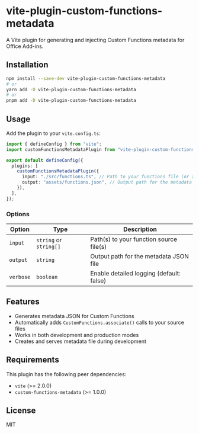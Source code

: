 # vite-plugin-custom-functions-metadata

A Vite plugin for generating and injecting Custom Functions metadata for Office Add-ins.

## Installation

```bash
npm install --save-dev vite-plugin-custom-functions-metadata
# or
yarn add -D vite-plugin-custom-functions-metadata
# or
pnpm add -D vite-plugin-custom-functions-metadata
```

## Usage

Add the plugin to your `vite.config.ts`:

```typescript
import { defineConfig } from "vite";
import customFunctionsMetadataPlugin from "vite-plugin-custom-functions-metadata";

export default defineConfig({
  plugins: [
    customFunctionsMetadataPlugin({
      input: "./src/functions.ts", // Path to your functions file (or array of files)
      output: "assets/functions.json", // Output path for the metadata JSON
    }),
  ],
});
```

### Options

| Option    | Type                   | Description                              |
| --------- | ---------------------- | ---------------------------------------- |
| `input`   | `string` or `string[]` | Path(s) to your function source file(s)  |
| `output`  | `string`               | Output path for the metadata JSON file   |
| `verbose` | `boolean`              | Enable detailed logging (default: false) |

## Features

- Generates metadata JSON for Custom Functions
- Automatically adds `CustomFunctions.associate()` calls to your source files
- Works in both development and production modes
- Creates and serves metadata file during development

## Requirements

This plugin has the following peer dependencies:

- `vite` (>= 2.0.0)
- `custom-functions-metadata` (>= 1.0.0)

## License

MIT
